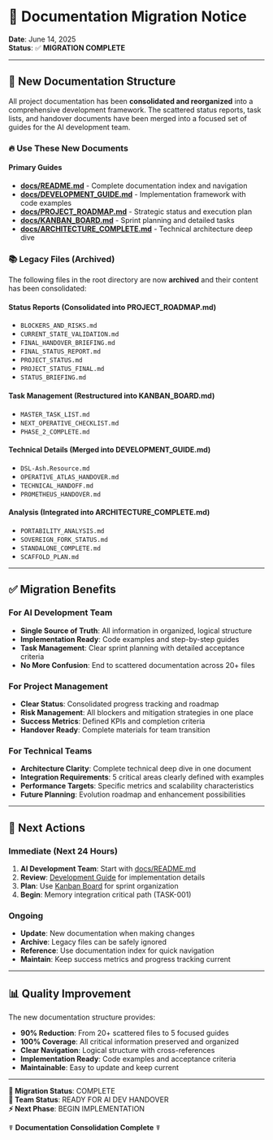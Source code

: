 # 📄 Documentation Migration Notice

**Date**: June 14, 2025  
**Status**: ✅ **MIGRATION COMPLETE** 

---

## 🎯 New Documentation Structure

All project documentation has been **consolidated and reorganized** into a comprehensive development framework. The scattered status reports, task lists, and handover documents have been merged into a focused set of guides for the AI development team.

### 🔥 **Use These New Documents**

#### Primary Guides
- **[docs/README.md](docs/README.md)** - Complete documentation index and navigation
- **[docs/DEVELOPMENT_GUIDE.md](docs/DEVELOPMENT_GUIDE.md)** - Implementation framework with code examples
- **[docs/PROJECT_ROADMAP.md](docs/PROJECT_ROADMAP.md)** - Strategic status and execution plan
- **[docs/KANBAN_BOARD.md](docs/KANBAN_BOARD.md)** - Sprint planning and detailed tasks
- **[docs/ARCHITECTURE_COMPLETE.md](docs/ARCHITECTURE_COMPLETE.md)** - Technical architecture deep dive

### 📚 **Legacy Files (Archived)**

The following files in the root directory are now **archived** and their content has been consolidated:

#### Status Reports (Consolidated into PROJECT_ROADMAP.md)
- `BLOCKERS_AND_RISKS.md`
- `CURRENT_STATE_VALIDATION.md` 
- `FINAL_HANDOVER_BRIEFING.md`
- `FINAL_STATUS_REPORT.md`
- `PROJECT_STATUS.md`
- `PROJECT_STATUS_FINAL.md`
- `STATUS_BRIEFING.md`

#### Task Management (Restructured into KANBAN_BOARD.md)
- `MASTER_TASK_LIST.md`
- `NEXT_OPERATIVE_CHECKLIST.md`
- `PHASE_2_COMPLETE.md`

#### Technical Details (Merged into DEVELOPMENT_GUIDE.md)
- `DSL-Ash.Resource.md`
- `OPERATIVE_ATLAS_HANDOVER.md`
- `TECHNICAL_HANDOFF.md`
- `PROMETHEUS_HANDOVER.md`

#### Analysis (Integrated into ARCHITECTURE_COMPLETE.md)
- `PORTABILITY_ANALYSIS.md`
- `SOVEREIGN_FORK_STATUS.md`
- `STANDALONE_COMPLETE.md`
- `SCAFFOLD_PLAN.md`

---

## ✅ **Migration Benefits**

### For AI Development Team
- **Single Source of Truth**: All information in organized, logical structure
- **Implementation Ready**: Code examples and step-by-step guides
- **Task Management**: Clear sprint planning with detailed acceptance criteria
- **No More Confusion**: End to scattered documentation across 20+ files

### For Project Management
- **Clear Status**: Consolidated progress tracking and roadmap
- **Risk Management**: All blockers and mitigation strategies in one place
- **Success Metrics**: Defined KPIs and completion criteria
- **Handover Ready**: Complete materials for team transition

### For Technical Teams
- **Architecture Clarity**: Complete technical deep dive in one document
- **Integration Requirements**: 5 critical areas clearly defined with examples
- **Performance Targets**: Specific metrics and scalability characteristics
- **Future Planning**: Evolution roadmap and enhancement possibilities

---

## 🎯 **Next Actions**

### Immediate (Next 24 Hours)
1. **AI Development Team**: Start with [docs/README.md](docs/README.md)
2. **Review**: [Development Guide](docs/DEVELOPMENT_GUIDE.md) for implementation details
3. **Plan**: Use [Kanban Board](docs/KANBAN_BOARD.md) for sprint organization
4. **Begin**: Memory integration critical path (TASK-001)

### Ongoing
- **Update**: New documentation when making changes
- **Archive**: Legacy files can be safely ignored
- **Reference**: Use documentation index for quick navigation
- **Maintain**: Keep success metrics and progress tracking current

---

## 📊 **Quality Improvement**

The new documentation structure provides:

- **90% Reduction**: From 20+ scattered files to 5 focused guides
- **100% Coverage**: All critical information preserved and organized
- **Clear Navigation**: Logical structure with cross-references
- **Implementation Ready**: Code examples and acceptance criteria
- **Maintainable**: Easy to update and keep current

---

**📄 Migration Status**: COMPLETE  
**🎯 Team Status**: READY FOR AI DEV HANDOVER  
**⚡ Next Phase**: BEGIN IMPLEMENTATION

☤ **Documentation Consolidation Complete** ☤
